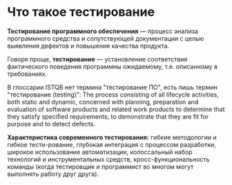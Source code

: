 # Что такое тестирование

**Тестирование программного обеспечения** — процесс анализа программного средства и сопутствующей документации с целью выявления дефектов и повышения качества продукта.

Говоря проще, **тестирование** — установление соответствия фактического поведения программны ожидаемому, т.е. описанному в требованиях.

В глоссарии ISTQB нет термина "тестирование ПО", есть лишь термин "тестирование (testing)": The process consisting of all lifecycle activities, both static and dynamic, concerned with planning, preparation and evaluation of software products and related work products to determine that they satisfy specified requirements, to demonstrate that they are fit for purpose and to detect defects.

**Характеристика современного тестирования:** гибкие методологии и гибкое тести-рование, глубокая интеграция с процессом разработки, широкое использование автоматизации, колоссальный набор технологий и инструментальных средств, кросс-функциональность команды (когда тестировщик и программист во многом могут выполнять работу друг друга).
